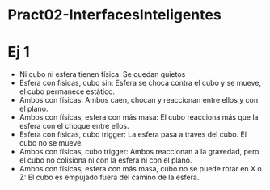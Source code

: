 # Pract02-InterfacesInteligentes
 
# Ej 1

* Ni cubo ni esfera tienen física: Se quedan quietos
* Esfera con físicas, cubo sin: Esfera se choca contra el cubo y se mueve, el cubo permanece estático.
* Ambos con físicas: Ambos caen, chocan y reaccionan entre ellos y con el plano.
* Ambos con físicas, esfera con más masa: El cubo reacciona más que la esfera con el choque entre ellos.
* Esfera con físicas, cubo trigger: La esfera pasa a través del cubo. El cubo no se mueve.
* Ambos con físicas, cubo trigger: Ambos reaccionan a la gravedad, pero el cubo no colisiona ni con la esfera ni con el plano.
* Ambos con físicas, esfera con más masa, cubo no se puede rotar en X o Z: El cubo es empujado fuera del camino de la esfera.